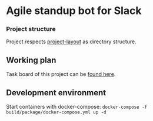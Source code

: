 # Agile standup bot for Slack 

### Project structure
Project respects [project-layout](https://github.com/golang-standards/project-layout) as directory structure.

## Working plan
Task board of this project can be [found here](https://github.com/Vehsamrak/slack-standup/projects/1).

## Development environment
Start containers with docker-compose: `docker-compose -f build/package/docker-compose.yml up -d`
